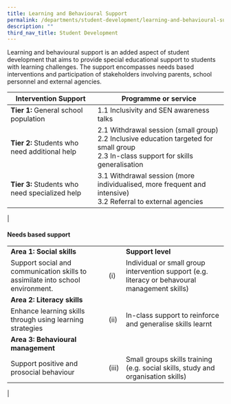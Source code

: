 ```yaml
---
title: Learning and Behavioural Support
permalink: /departments/student-development/learning-and-behavioural-support/
description: ""
third_nav_title: Student Development
---
```

Learning and behavioural support is an added aspect of student development that aims to provide special educational support to students with learning challenges. The support encompasses needs based interventions and participation of stakeholders involving parents, school personnel and external agencies.

| Intervention Support | Programme or service |
|---|---|
| **Tier 1:** General school population | 1.1    Inclusivity and SEN awareness talks |
| **Tier 2:** Students who need additional help | 2.1    Withdrawal session (small group)<br>2.2    Inclusive education targeted for small group<br>2.3    In-class support for skills generalisation |
| **Tier 3:** Students who need specialized help | 3.1    Withdrawal session (more individualised, more frequent and intensive)<br>3.2    Referral to external agencies |
|

#### **Needs based support**

|  |  |  |
|---|---|---|
| **Area 1: Social skills** |  | **Support level** |
| Support social and communication skills to assimilate into school environment. | (i) | Individual or small group intervention support (e.g. literacy or behavoural management skills) |
| **Area 2: Literacy skills** |  |  |
| Enhance learning skills through using learning strategies | (ii) | In-class support to reinforce and generalise skills learnt |
| **Area 3: Behavioural management** |  |  |
| Support positive and prosocial behaviour | (iii) | Small groups skills training (e.g. social skills, study and organisation skills) |
|